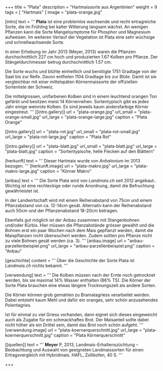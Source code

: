 +++
title = "Plata"
description = "Hartmaissorte aus Argentinien"
weight = 9
tags = [ "Hartmais" ]
image = "plata-orange.jpg"

[intro]
  text = '''
**Plata** ist eine problemlos wachsende und recht ertragreiche Sorte, die im Frühling bei kalter Witterung langsam wächst. An wenigen Pflanzen kann die Sorte Mangelsymptome für Phosphor und Magnesium aufweisen. Im weiteren Verlauf der Vegetation ist Plata eine sehr wüchsige und schnellwachsende Sorte.

In einer Erhebung im Jahr 2013 (Meyer, 2013) waren die Pflanzen durchschnittlich 227 cm hoch und produzierten 1.67 Kolben pro Pflanze. Der Stängeldurchmesser betrug durchschnittlich 1.57 cm.

Die Sorte wuchs und blühte einheitlich und benötigte 1751 Gradtage von der Saat bis zur Reife. Davon entfielen 1104 Gradtage bis zur Blüte. Damit ist sie vergleichbar mit einer mittelspäten Körnermaissorte der offiziellen Sortenliste der Schweiz.

Die mittelgrossen, unifarbenen Kolben sind in einem leuchtend orangen Ton gefärbt und besitzen meist 14 Körnerreihen. Sortentypisch gibt es jedes Jahr einige weinrote Kolben. Es sind jeweils kaum andersfarbige Körner eingestreut.
'''
  [[intro.gallery]]
    url = "plata-orange.jpg"
    url_small = "plata-orange-small.jpg"
    url_large = "plata-orange-large.jpg"
    caption = "Plata Orange"

  [[intro.gallery]]
    url = "plata-rot.jpg"
    url_small = "plata-rot-small.jpg"
    url_large = "plata-rot-large.jpg"
    caption = "Plata Rot"

  [[intro.gallery]]
    url = "plata-blatt.jpg"
    url_small = "plata-blatt.jpg"
    url_large = "plata-blatt.jpg"
    caption = "Sortentypische, helle Flecken auf den Blättern"


[herkunft]
  text = '''
Dieser Hartmais wurde von *Anhalonium* im 2013 bezogen.
'''
  [herkunft.image]
    url = "plata-makro.jpg"
    url_large = "plata-makro-large.jpg"
    caption = "Körner Makro"


[anbau]
  text = '''
Die Sorte Plata wird von *Landmais.ch* seit 2012 angebaut.. Wichtig ist eine rechteckige oder runde Anordnung, damit die Befruchtung gewährleistet ist.

In der Landwirtschaft wird mit einem Reihenabstand von 75cm und einem Pflanzabstand von ca. 12-14cm gesät. Alternativ kann der Reihenabstand auch 50cm und der Pflanzenabstand 18-20cm betragen.

Ebenfalls gut möglich ist der Anbau zusammen mit Stangenbohnen und/oder Kürbis. Hier müssen die Pflanzabstände grösser gewählt und die Bohnen erst ein paar Wochen nach dem Mais gepflanzt werden, damit die Maispflanzen nicht überwuchert werden. Zudem sollten pro Pflanze nicht zu viele Bohnen gesät werden (ca. 3).
'''
  [anbau.image]
    url = "anbau-parzellenbeispiel.png"
    url_large = "anbau-parzellenbeispiel.png"
    caption = "Anbau"


[geschichte]
  content = '''
Über die Geschichte der Sorte Plata ist *Landmais.ch* nichts bekannt.
'''


[verwendung]
  text = '''
Die Kolben müssen nach der Ernte noch getrocknet werden, bis sie maximal 14% Wasser enthalten (86% TS). Die Körner der Sorte Plata brauchen eine etwas längere Trocknungszeit als andere Sorten.

Die Körner können grob gemahlen zu Bramatagriess verarbeitet werden. Dabei entsteht kaum Mehl und dafür ein oranges, sehr schön anzusehendes Polentagries.

Ist für einmal zu viel Griess vorhanden, dann eignet sich dieses eingeweicht auch als Zugabe für ein schmackhaftes Brot. Der Maisanteil sollte dabei nicht höher als ein Drittel sein, damit das Brot noch schön aufgeht.
'''
  [verwendung.image]
    url = "plata-koernerquerschnitt.jpg"
    url_large = "plata-koernerquerschnitt.jpg"
    caption = "Plata Körnerquerschnitt"


[[quellen]]
  text = '''
**Meyer** P, 2013, Landmais-Erhaltenszüchtung – Beobachtung und Auswahl von geeigneten Landmaissorten für einen Ertragsvergleich mit Hybridmais. HAFL, Zollikofen, 40 S.
'''

+++
